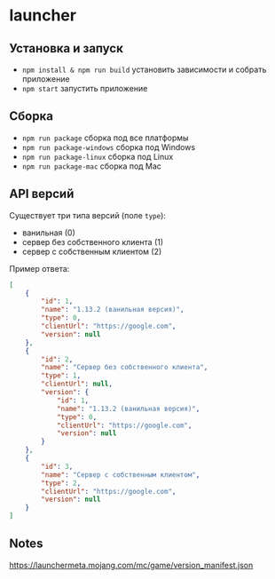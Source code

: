 # launcher

## Установка и запуск

- `npm install & npm run build` установить зависимости и собрать приложение
- `npm start` запустить приложение

## Сборка

- `npm run package` сборка под все платформы
- `npm run package-windows` сборка под Windows
- `npm run package-linux` сборка под Linux
- `npm run package-mac` сборка под Mac

## API версий

Существует три типа версий (поле `type`):

- ванильная (0)
- сервер без собственного клиента (1)
- сервер с собственным клиентом (2)

Пример ответа:

```json
[
    {
        "id": 1,
        "name": "1.13.2 (ванильная версия)",
        "type": 0,
        "clientUrl": "https://google.com",
        "version": null
    },
    {
        "id": 2,
        "name": "Сервер без собственного клиента",
        "type": 1,
        "clientUrl": null,
        "version": {
            "id": 1,
            "name": "1.13.2 (ванильная версия)",
            "type": 0,
            "clientUrl": "https://google.com",
            "version": null
        }
    },
    {
        "id": 3,
        "name": "Сервер с собственным клиентом",
        "type": 2,
        "clientUrl": "https://google.com",
        "version": null
    }
]
```

## Notes

https://launchermeta.mojang.com/mc/game/version_manifest.json